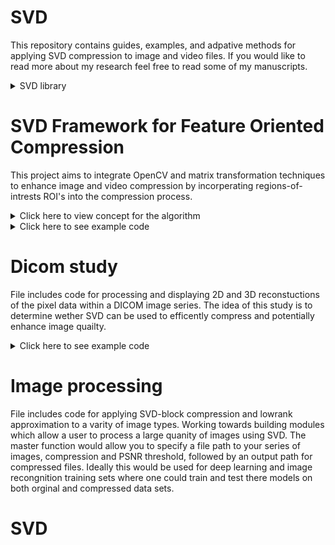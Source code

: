 # SVD
This repository contains guides, examples, and adpative methods for applying SVD compression to image and video files. If you would like to read more about my research feel free to read some of my manuscripts. 


<details>
  <summary>SVD library</summary>


</details>


# SVD Framework for Feature Oriented Compression
This project aims to integrate OpenCV and matrix transformation techniques to enhance image and video compression by incorperating regions-of-intrests ROI's into the compression process. 


<details>
  <summary>Click here to view concept for the algorithm</summary>
![Fc-SVD algorithm](https://github.com/Jesse-Redford/Adpative-SVD/blob/master/fc-SVD%20algorithm.PNG?raw=true)
</details>

<details>
  <summary>Click here to see example code</summary>


</details>

# Dicom study
File includes code for processing and displaying 2D and 3D reconstuctions of the pixel data within a DICOM image series.
The idea of this study is to determine wether SVD can be used to efficently compress and potentially enhance image quailty.

<details>
  <summary>Click here to see example code</summary>


</details>


# Image processing
File includes code for applying SVD-block compression and lowrank approximation to a varity of image types. 
Working towards building modules which allow a user to process a large quanity of images using SVD. 
The master function would allow you to specify a file path to your series of images, compression and PSNR threshold, followed by an output path for compressed files. Ideally this would be used for deep learning and image recongnition training sets where one could train and test there models on both orginal and compressed data sets.


# SVD
